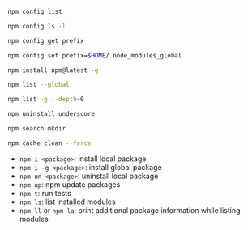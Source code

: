 ```bash
npm config list
```

```bash
npm config ls -l
```

```bash
npm config get prefix
```

```bash
npm config set prefix=$HOME/.node_modules_global
```

```bash
npm install npm@latest -g
```

```bash
npm list --global
```

```bash
npm list -g --depth=0
```

```bash
npm uninstall underscore
```

```bash
npm search mkdir
```

```bash
npm cache clean --force
```

- `npm i <package>`: install local package
- `npm i -g <package>`: install global package
- `npm un <package>`: uninstall local package
- `npm up`: npm update packages
- `npm t`: run tests
- `npm ls`: list installed modules
- `npm ll` or `npm la`: print additional package information while listing modules